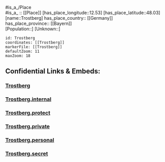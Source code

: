 ﻿---
location: [48.03,12.53] 
mapzoom: [7,12] 
mapmarker: city 
type: City
tags:
- geo/City


SpocWebEntityId: 35008
isDeleted: false
confidential: public

---
#is_a_/Place  
#is_a_ :: [[Place]] 
[has_place_longitude::12.53] 
[has_place_latitude::48.03] 
[name::Trostberg] 
has_place_country:: [[Germany]]  
has_place_province:: [[Bayern]]  
[Population::] 
[Unknown::] 


```leaflet
id: Trostberg
coordinates: [[Trostberg]] 
markerFile: [[Trostberg]] 
defaultZoom: 11 
maxZoom: 18
```


## Confidential Links & Embeds: 

### [Trostberg](/_public/Earth/Continent/Europe/Europe~Central/Germany/Germany~West/Bayern/counties~Bayern/Traunstein/cities~Traunstein/Trostberg.md) 

### [Trostberg.internal](/_internal/Earth/Continent/Europe/Europe~Central/Germany/Germany~West/Bayern/counties~Bayern/Traunstein/cities~Traunstein/Trostberg.internal.md) 

### [Trostberg.protect](/_protect/Earth/Continent/Europe/Europe~Central/Germany/Germany~West/Bayern/counties~Bayern/Traunstein/cities~Traunstein/Trostberg.protect.md) 

### [Trostberg.private](/_private/Earth/Continent/Europe/Europe~Central/Germany/Germany~West/Bayern/counties~Bayern/Traunstein/cities~Traunstein/Trostberg.private.md) 

### [Trostberg.personal](/_personal/Earth/Continent/Europe/Europe~Central/Germany/Germany~West/Bayern/counties~Bayern/Traunstein/cities~Traunstein/Trostberg.personal.md) 

### [Trostberg.secret](/_secret/Earth/Continent/Europe/Europe~Central/Germany/Germany~West/Bayern/counties~Bayern/Traunstein/cities~Traunstein/Trostberg.secret.md) 
